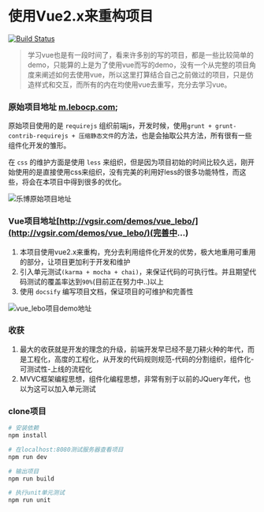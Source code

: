 # 使用Vue2.x来重构项目

[![Build Status](https://travis-ci.org/lzkui2013/vue_lebo.svg?branch=master)](https://travis-ci.org/lzkui2013/vue_lebo)

> 学习vue也是有一段时间了，看来许多别的写的项目，都是一些比较简单的demo，只能算的上是为了使用vue而写的demo，没有一个从完整的项目角度来阐述如何去使用vue，所以这里打算结合自己之前做过的项目，只是仿造样式和交互，而所有的内在均使用vue去重写，充分去学习vue。


### 原始项目地址 [m.lebocp.com](http://m.lebocp.com);

原始项目使用的是 `requirejs` 组织前端js，开发时候，使用`grunt + grunt-contrib-requirejs + 压缩静态文件`的方法，也是会抽取公共方法，所有很有一些组件化开发的雏形。

在 `css` 的维护方面是使用 `less` 来组织，但是因为项目初始的时间比较久远，刚开始使用的是直接使用css来组织，没有完美的利用好less的很多功能特性，而这些，将会在本项目中得到很多的优化。

![乐博原始项目地址](http://7xp7di.com1.z0.glb.clouddn.com/lebo_url.png)


### Vue项目地址[http://vgsir.com/demos/vue_lebo/](http://vgsir.com/demos/vue_lebo/)(完善中...)

1. 本项目使用vue2.x来重构，充分去利用组件化开发的优势，极大地重用可重用的部分，让项目更加利于开发和维护
2. 引入单元测试`(karma + mocha + chai)`，来保证代码的可执行性。并且期望代码测试的覆盖率达到`90%`(目前正在努力中..)以上
3. 使用 `docsify` 编写项目文档，保证项目的可维护和完善性

![vue_lebo项目demo地址](http://7xp7di.com1.z0.glb.clouddn.com/vue_leo_url.png)

### 收获
1. 最大的收获就是开发的理念的升级，前端开发早已经不是刀耕火种的年代，而是工程化，高度的工程化，从开发的代码规则规范-代码的分割组织，组件化-可测试性-上线的流程化
2. MVVC框架编程思想，组件化编程思想，非常有别于以前的JQuery年代，也以为这可以加入单元测试

### clone项目

``` bash
# 安装依赖
npm install

# 在localhost:8080测试服务器查看项目
npm run dev

# 输出项目
npm run build

# 执行unit单元测试
npm run unit

```
